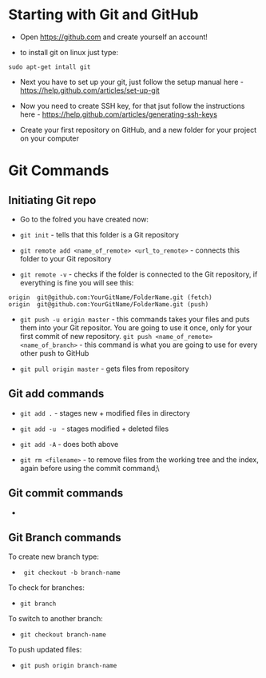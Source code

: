 # Starting with Git and GitHub

* Open https://github.com and create yourself an account!

* to install git on linux just type:
```
sudo apt-get intall git
```
* Next you have to set up your git, just follow the setup manual here - https://help.github.com/articles/set-up-git

* Now you need to create SSH key, for that jsut follow the instructions here - https://help.github.com/articles/generating-ssh-keys

* Create your first repository on GitHub, and a new folder for your project on your computer

# Git Commands

## Initiating Git repo
* Go to the folred you have created now:

* ```git init``` - tells that this folder is a Git repository

* ```git remote add <name_of_remote> <url_to_remote>``` - connects this folder to your Git repository

* ```git remote -v``` - checks if the folder is connected to the Git repository, if everything is fine you will see this:
```
origin  git@github.com:YourGitName/FolderName.git (fetch)
origin  git@github.com:YourGitName/FolderName.git (push)
```

* ```git push -u origin master``` - this commands takes your files and puts them into your Git repositor. You are going to use it once, only for your first commit of new repository.
```git push <name_of_remote> <name_of_branch>``` - this command is what you are going to use for every other push to GitHub

* ```git pull origin master``` - gets files from repository

## Git add commands
* ```git add .``` - stages new + modified files in directory

* ```git add -u ``` - stages modified + deleted files

* ```git add -A``` - does both above

* ```git rm <filename>``` - to remove files from the working tree and the index, again before using the commit command;\

## Git commit commands

* ```git commit -m 'msg about what new in this commit' - record changes to the repository

## Git Branch commands

To create new branch type:
* ``` git checkout -b branch-name```

To check for branches:
* ```git branch```

To switch to another branch:
* ```git checkout branch-name```

To push updated files:
* ```git push origin branch-name```
